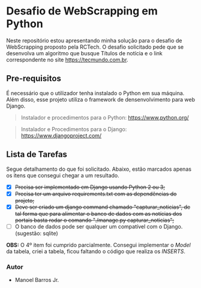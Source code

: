 # Desafio de WebScrapping em Python

Neste repositório estou apresentando minha solução para o desafio de WebScrapping proposto pela RCTech.
O desafio solicitado pede que se desenvolva um algoritmo que busque Títulos de notícia e o link correspondente no site https://tecmundo.com.br.

## Pre-requisitos

É necessário que o utilizador tenha instalado o Python em sua máquina. Além disso, esse projeto utiliza o framework de densenvolvimento para web Django.

> Instalador e procedimentos para o Python: https://www.python.org/

> Instalador e Procedimentos para o Django: https://www.djangoproject.com/

## Lista de Tarefas

Segue detalhamento do que foi solicitado. Abaixo, estão marcados apenas os itens que consegui chegar a um resultado.

- [x] <strike>Precisa ser implementado em Django usando Python 2 ou 3;</strike>
- [x] <strike>Precisa ter um arquivo requirements.txt com as dependências do projeto;</strike>
- [x] <strike>Deve ser criado um django command chamado "capturar_noticias", de tal forma que para alimentar o banco de dados com as notícias dos portais basta rodar o comando "./manage.py capturar_noticias";</strike>
- [ ] O banco de dados pode ser qualquer um compatível com o Django. (sugestão: sqlite)

**OBS:** O 4º item foi cumprido parcialmente. Consegui implementar o _Model_ da tabela, criei a tabela, ficou faltando o código que realiza os _INSERTS_.

### Autor

* Manoel Barros Jr.
